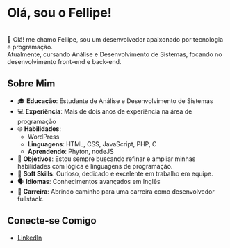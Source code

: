 # Olá, sou o Fellipe!

<br>👋 Olá! me chamo Fellipe, sou um desenvolvedor apaixonado por tecnologia e programação.<br> 
Atualmente, cursando Análise e Desenvolvimento de Sistemas, focando no desenvolvimento front-end e back-end. 

## Sobre Mim

- 🎓 **Educação**: Estudante de Análise e Desenvolvimento de Sistemas
- 💻 **Experiência**: Mais de dois anos de experiência na área de programação
- 🌐 **Habilidades**:
  - WordPress   
  - **Linguagens**: HTML, CSS, JavaScript, PHP, C
  - **Aprendendo**: Phyton, nodeJS
- 🌱 **Objetivos**: Estou sempre buscando refinar e ampliar minhas habilidades com lógica e linguagens de programação.
- 🤝 **Soft Skills**: Curioso, dedicado e excelente em trabalho em equipe.
- 🗣️ **Idiomas**: Conhecimentos avançados em Inglês
- 🚀 **Carreira**: Abrindo caminho para uma carreira como desenvolvedor fullstack.

## Conecte-se Comigo

- [LinkedIn](https://www.linkedin.com/in/seulinkedin](https://www.linkedin.com/in/fellipe-syllos-de-carvalho-7008b0295/))
